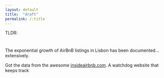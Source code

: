 ```yaml
---
layout: default
title:  "draft"
permalink: /:title
---
```

TLDR: 

<h1 id="posts-label"></h1>

The exponential growth of AirBnB listings in Lisbon has been documented... extensively.

Got the data from the awesome [insideairbnb.com](). A watchdog website that keeps track 